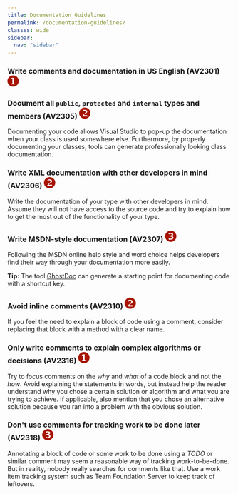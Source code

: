 ```yaml
---
title: Documentation Guidelines
permalink: /documentation-guidelines/
classes: wide
sidebar:
  nav: "sidebar"
---
```


### <a name="av2301"></a> Write comments and documentation in US English  (AV2301) ![](/assets/images/1.png)

### <a name="av2305"></a> Document all `public`, `protected` and `internal` types and members  (AV2305) ![](/assets/images/2.png)
Documenting your code allows Visual Studio to pop-up the documentation when your class is used somewhere else. Furthermore, by properly documenting your classes, tools can generate professionally looking class documentation.

### <a name="av2306"></a> Write XML documentation with other developers in mind  (AV2306) ![](/assets/images/2.png)
Write the documentation of your type with other developers in mind. Assume they will not have access to the source code and try to explain how to get the most out of the functionality of your type.

### <a name="av2307"></a> Write MSDN-style documentation  (AV2307) ![](/assets/images/3.png)
Following the MSDN online help style and word choice helps developers find their way through your documentation more easily.

**Tip:** The tool [GhostDoc](http://submain.com/products/ghostdoc.aspx) can generate a starting point for documenting code with a shortcut key.

### <a name="av2310"></a> Avoid inline comments  (AV2310) ![](/assets/images/2.png)
If you feel the need to explain a block of code using a comment, consider replacing that block with a method with a clear name.

### <a name="av2316"></a> Only write comments to explain complex algorithms or decisions  (AV2316) ![](/assets/images/1.png)
Try to focus comments on the *why* and *what* of a code block and not the *how*. Avoid explaining the statements in words, but instead help the reader understand why you chose a certain solution or algorithm and what you are trying to achieve. If applicable, also mention that you chose an alternative solution because you ran into a problem with the obvious solution.

### <a name="av2318"></a> Don't use comments for tracking work to be done later  (AV2318) ![](/assets/images/3.png)
Annotating a block of code or some work to be done using a *TODO* or similar comment may seem a reasonable way of tracking work-to-be-done. But in reality, nobody really searches for comments like that. Use a work item tracking system such as Team Foundation Server to keep track of leftovers.
